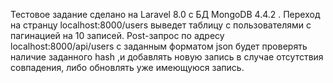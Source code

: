 Тестовое задание сделано на Laravel 8.0 с БД MongoDB 4.4.2 . Переход на странцу localhost:8000/users выведет таблицу с пользователями с пагинацией на 10 записей. Post-запрос по адресу localhost:8000/api/users с заданным форматом json будет проверять наличие заданного hash ,и добавлять новую запись в случае отсутствия совпадения, либо обновлять уже имеющуюся запись. 
